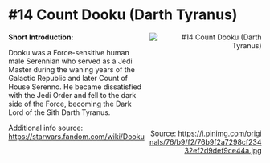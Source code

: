 # #14 Count Dooku (Darth Tyranus)

<div style="display: flex;">
  <div style="flex: 1; padding-right: 10px;">
    <strong>Short Introduction:</strong>
    <p>Dooku was a Force-sensitive human male Serennian who served as a Jedi Master during the waning years of the Galactic Republic and later Count of House Serenno. He became dissatisfied with the Jedi Order and fell to the dark side of the Force, becoming the Dark Lord of the Sith Darth Tyranus.</p>
    Additional info source: <a href="https://starwars.fandom.com/wiki/Dooku">https://starwars.fandom.com/wiki/Dooku</a>
  </div>
  <div style="flex: 1; text-align: right;">
    <img src="https://i.pinimg.com/originals/76/b9/f2/76b9f2a7298cf23432ef2d9def9ce44a.jpg" alt="#14 Count Dooku (Darth Tyranus)" style="max-height: 275px; max-width: 100%; min-height: 175px;"/><br><br>Source: <a href="https://i.pinimg.com/originals/76/b9/f2/76b9f2a7298cf23432ef2d9def9ce44a.jpg" style="word-break: break-all;">https://i.pinimg.com/originals/76/b9/f2/76b9f2a7298cf23432ef2d9def9ce44a.jpg</a>
  </div>
</div>
